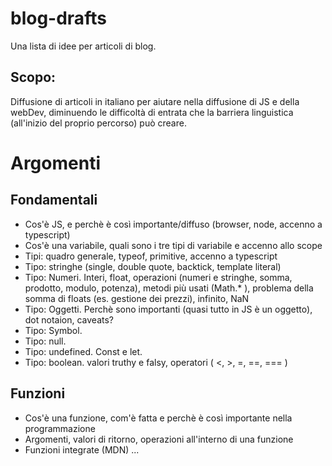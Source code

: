 # blog-drafts
Una lista di idee per articoli di blog.

## Scopo:
Diffusione di articoli in italiano per aiutare nella diffusione di JS e della webDev, diminuendo le difficoltà di entrata che la barriera linguistica (all'inizio del proprio percorso) può creare.

# Argomenti

## Fondamentali
- Cos'è JS, e perchè è così importante/diffuso (browser, node, accenno a typescript)
- Cos'è una variabile, quali sono i tre tipi di variabile e accenno allo scope
- Tipi: quadro generale, typeof, primitive, accenno a typescript
- Tipo: stringhe (single, double quote, backtick, template literal)
- Tipo: Numeri. Interi, float, operazioni (numeri e stringhe, somma, prodotto, modulo, potenza), metodi più usati (Math.* ), problema della somma di floats (es. gestione dei prezzi), infinito, NaN
- Tipo: Oggetti. Perchè sono importanti (quasi tutto in JS è un oggetto), dot notaion, caveats?
- Tipo: Symbol.
- Tipo: null.
- Tipo: undefined. Const e let.
- Tipo: boolean. valori truthy e falsy, operatori ( <, >, =, ==, === )

## Funzioni
- Cos'è una funzione, com'è fatta e perchè è così importante nella programmazione
- Argomenti, valori di ritorno, operazioni all'interno di una funzione
- Funzioni integrate (MDN)
...
